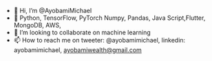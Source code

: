 - 👋 Hi, I’m @AyobamiMichael
- 🌱 Python, TensorFlow, PyTorch Numpy, Pandas,  Java Script,Flutter, MongoDB, AWS,
- 💞️ I’m looking to collaborate on machine learning
- 📫 How to reach me on tweeter: @ayobamimichael, linkedin: ayobamimichael, ayobamiwealth@gmail.com

<!---
AyobamiMichael/AyobamiMichael is a ✨ special ✨ repository because its `README.md` (this file) appears on your GitHub profile.
You can click the Preview link to take a look at your changes.
--->
